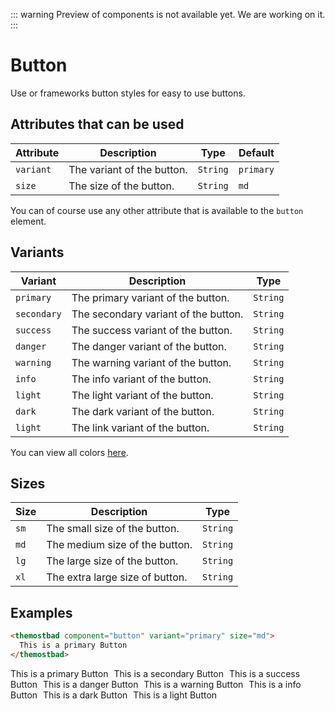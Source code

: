 ::: warning
Preview of components is not available yet. We are working on it.
:::

# Button

Use or frameworks button styles for easy to use buttons.

## Attributes that can be used

| Attribute | Description                | Type     | Default   |
| --------- | -------------------------- | -------- | --------- |
| `variant` | The variant of the button. | `String` | `primary` |
| `size`    | The size of the button.    | `String` | `md`      |

You can of course use any other attribute that is available to the `button` element.

## Variants

| Variant     | Description                          | Type     |
| ----------- | ------------------------------------ | -------- |
| `primary`   | The primary variant of the button.   | `String` |
| `secondary` | The secondary variant of the button. | `String` |
| `success`   | The success variant of the button.   | `String` |
| `danger`    | The danger variant of the button.    | `String` |
| `warning`   | The warning variant of the button.   | `String` |
| `info`      | The info variant of the button.      | `String` |
| `light`     | The light variant of the button.     | `String` |
| `dark`      | The dark variant of the button.      | `String` |
| `light`     | The link variant of the button.      | `String` |

You can view all colors [here](/docs/colors).

## Sizes

| Size | Description                     | Type     |
| ---- | ------------------------------- | -------- |
| `sm` | The small size of the button.   | `String` |
| `md` | The medium size of the button.  | `String` |
| `lg` | The large size of the button.   | `String` |
| `xl` | The extra large size of button. | `String` |

## Examples

```html
<themostbad component="button" variant="primary" size="md">
  This is a primary Button
</themostbad>
```

<themostbad component="button" variant="primary" size="md">
  This is a primary Button
</themostbad>

<themostbad component="button" variant="secondary" size="md" style="margin-left: 5px">
  This is a secondary Button
</themostbad>

<themostbad component="button" variant="success" size="md" style="margin-left: 5px">
  This is a success Button
</themostbad>

<themostbad component="button" variant="danger" size="md" style="margin-left: 5px">
  This is a danger Button
</themostbad>

<themostbad component="button" variant="warning" size="md" style="margin-left: 5px">
  This is a warning Button
</themostbad>

<themostbad component="button" variant="info" size="md" style="margin-left: 5px; margin-top: 5px">
  This is a info Button
</themostbad>

<themostbad component="button" variant="dark" size="md" style="margin-left: 5px; margin-top: 5px">
  This is a dark Button
</themostbad>

<themostbad component="button" variant="light" size="md" style="margin-left: 5px; margin-top: 5px">
  This is a light Button
</themostbad>

